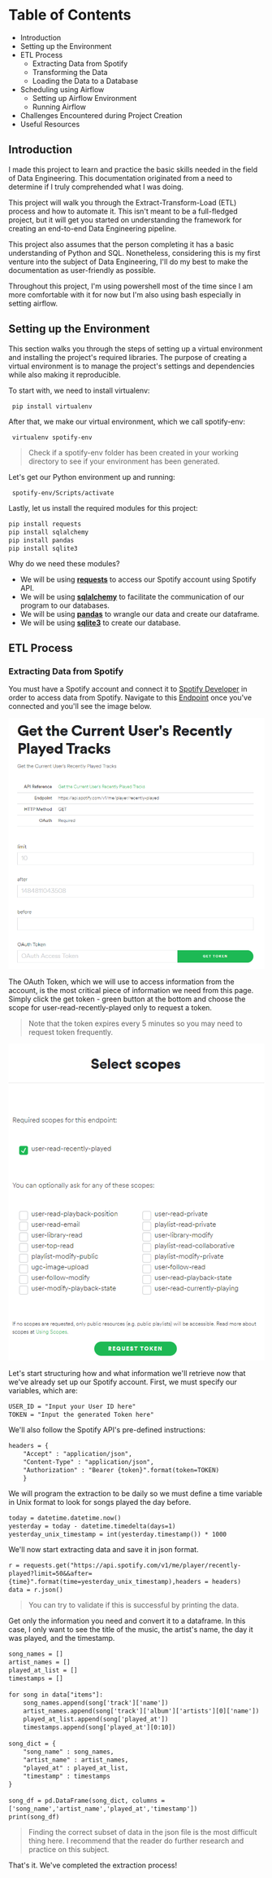 # Table of Contents

- Introduction
- Setting up the Environment
- ETL Process
  - Extracting Data from Spotify
  - Transforming the Data
  - Loading the Data to a Database
- Scheduling using Airflow
  - Setting up Airflow Environment
  - Running Airflow
- Challenges Encountered during Project Creation
- Useful Resources

## Introduction

I made this project to learn and practice the basic skills needed in the field of Data Engineering. This documentation originated from a need to determine if I truly comprehended what I was doing.

This project will walk you through the Extract-Transform-Load (ETL) process and how to automate it. This isn't meant to be a full-fledged project, but it will get you started on understanding the framework for creating an end-to-end Data Engineering pipeline.

This project also assumes that the person completing it has a basic understanding of Python and SQL. Nonetheless, considering this is my first venture into the subject of Data Engineering, I'll do my best to make the documentation as user-friendly as possible.

Throughout this project, I'm using powershell most of the time since I am more comfortable with it for now but I'm also using bash especially in setting airflow.

## Setting up the Environment

This section walks you through the steps of setting up a virtual environment and installing the project's required libraries. The purpose of creating a virtual environment is to manage the project's settings and dependencies while also making it reproducible.

To start with, we need to install  virtualenv:

<pre><code> pip install virtualenv </pre></code>

After that, we make our virtual environment, which we call spotify-env:

<pre><code> virtualenv spotify-env </pre></code>

> Check if a spotify-env folder has been created in your working directory to see if your environment has been generated.

Let's get our Python environment up and running:

<pre><code> spotify-env/Scripts/activate </pre></code>

Lastly, let us install the required modules for this project:

<pre><code>pip install requests
pip install sqlalchemy
pip install pandas
pip install sqlite3
</pre></code>

Why do we need these modules?

- We will be using [**requests**](https://docs.python-requests.org/en/master/) to access our Spotify account using Spotify API.
- We will be using [**sqlalchemy**](https://www.sqlalchemy.org) to facilitate the communication of our program to our databases.
- We will be using [**pandas**](https://pandas.pydata.org/) to wrangle our data and create our dataframe.
- We will be using [**sqlite3**](https://www.sqlite.org/index.html) to create our database.

## ETL Process

### Extracting Data from Spotify

You must have a Spotify account and connect it to [Spotify Developer](https://developer.spotify.com/dashboard/) in order to access data from Spotify. Navigate to this [Endpoint](https://developer.spotify.com/console/get-recently-played/) once you've connected and you'll see the image below.

![Spotify](images/spotify_image.png)

The OAuth Token, which we will use to access information from the account, is the most critical piece of information we need from this page. Simply click the get token - green button at the bottom and choose the scope for user-read-recently-played only to request a token.
> Note that the token expires every 5 minutes so you may need to request token frequently.

![Spotify_Scope](images/spotify_scope.png)

Let's start structuring how and what information we'll retrieve now that we've already set up our Spotify account. First, we must specify our variables, which are:

<pre><code>USER_ID = "Input your User ID here"
TOKEN = "Input the generated Token here"
</pre></code>

We'll also follow the Spotify API's pre-defined instructions:

<pre><code>headers = {
    "Accept" : "application/json",
    "Content-Type" : "application/json",
    "Authorization" : "Bearer {token}".format(token=TOKEN)
    }
</pre></code>

We will program the extraction to be daily so we must define a time variable in Unix format to look for songs played the day before.

<pre><code>today = datetime.datetime.now()
yesterday = today - datetime.timedelta(days=1)
yesterday_unix_timestamp = int(yesterday.timestamp()) * 1000
</pre></code>

We'll now start extracting data and save it in json format.

<pre><code>r = requests.get("https://api.spotify.com/v1/me/player/recently-played?limit=50&&after={time}".format(time=yesterday_unix_timestamp),headers = headers)
data = r.json()
</pre></code>
> You can try to validate if this is successful by  printing the data.

Get only the information you need and convert it to a dataframe. In this case, I only want to see the title of the music, the artist's name, the day it was played, and the timestamp.

<pre><code>song_names = []
artist_names = []
played_at_list = []
timestamps = []

for song in data["items"]:
    song_names.append(song['track']['name'])
    artist_names.append(song['track']['album']['artists'][0]['name'])
    played_at_list.append(song['played_at'])
    timestamps.append(song['played_at'][0:10])

song_dict = {
    "song_name" : song_names,
    "artist_name" : artist_names,
    "played_at" : played_at_list,
    "timestamp" : timestamps
}

song_df = pd.DataFrame(song_dict, columns = ['song_name','artist_name','played_at','timestamp'])
print(song_df)
</pre></code>

>Finding the correct subset of data in the json file is the most difficult thing here. I recommend that the reader do further research and practice on this subject.

That's it. We've completed the extraction process!
